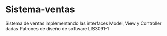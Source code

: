 # Sistema-ventas
Sistema de ventas implementando las interfaces Model, View y Controller dadas
Patrones de diseño de software LIS3091-1
